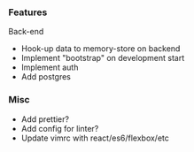 ### Features
Back-end
* Hook-up data to memory-store on backend
* Implement "bootstrap" on development start
* Implement auth
* Add postgres

### Misc
* Add prettier?
* Add config for linter?
* Update vimrc with react/es6/flexbox/etc
